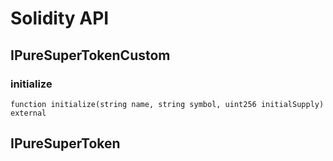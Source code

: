 # Solidity API

## IPureSuperTokenCustom

### initialize

```solidity
function initialize(string name, string symbol, uint256 initialSupply) external
```

## IPureSuperToken

